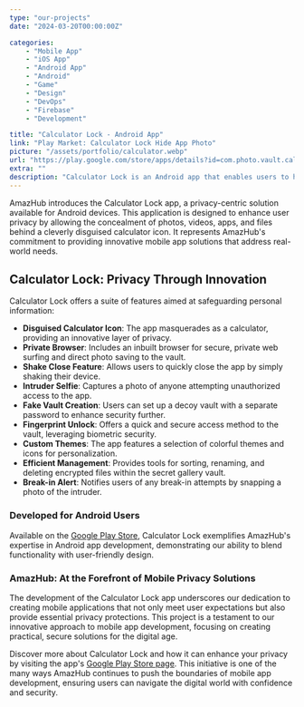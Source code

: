 ```yaml
---
type: "our-projects"
date: "2024-03-20T00:00:00Z"

categories: 
    - "Mobile App"
    - "iOS App"
    - "Android App"
    - "Android"
    - "Game"
    - "Design"
    - "DevOps"
    - "Firebase"
    - "Development"

title: "Calculator Lock - Android App"
link: "Play Market: Calculator Lock Hide App Photo"
picture: "/assets/portfolio/calculator.webp"
url: "https://play.google.com/store/apps/details?id=com.photo.vault.calculator"
extra: ""
description: "Calculator Lock is an Android app that enables users to hide photos, videos, apps and files using a disguised calculator icon for added privacy."
---
```

AmazHub introduces the Calculator Lock app, a privacy-centric solution available for Android devices. This application is designed to enhance user privacy by allowing the concealment of photos, videos, apps, and files behind a cleverly disguised calculator icon. It represents AmazHub's commitment to providing innovative mobile app solutions that address real-world needs.

## Calculator Lock: Privacy Through Innovation
Calculator Lock offers a suite of features aimed at safeguarding personal information:

- **Disguised Calculator Icon**: The app masquerades as a calculator, providing an innovative layer of privacy.
- **Private Browser**: Includes an inbuilt browser for secure, private web surfing and direct photo saving to the vault.
- **Shake Close Feature**: Allows users to quickly close the app by simply shaking their device.
- **Intruder Selfie**: Captures a photo of anyone attempting unauthorized access to the app.
- **Fake Vault Creation**: Users can set up a decoy vault with a separate password to enhance security further.
- **Fingerprint Unlock**: Offers a quick and secure access method to the vault, leveraging biometric security.
- **Custom Themes**: The app features a selection of colorful themes and icons for personalization.
- **Efficient Management**: Provides tools for sorting, renaming, and deleting encrypted files within the secret gallery vault.
- **Break-in Alert**: Notifies users of any break-in attempts by snapping a photo of the intruder.

### Developed for Android Users
Available on the [Google Play Store](https://play.google.com/store/apps/details?id=com.photo.vault.calculator), Calculator Lock exemplifies AmazHub's expertise in Android app development, demonstrating our ability to blend functionality with user-friendly design.

### AmazHub: At the Forefront of Mobile Privacy Solutions
The development of the Calculator Lock app underscores our dedication to creating mobile applications that not only meet user expectations but also provide essential privacy protections. This project is a testament to our innovative approach to mobile app development, focusing on creating practical, secure solutions for the digital age.

Discover more about Calculator Lock and how it can enhance your privacy by visiting the app's [Google Play Store page](https://play.google.com/store/apps/details?id=com.photo.vault.calculator). This initiative is one of the many ways AmazHub continues to push the boundaries of mobile app development, ensuring users can navigate the digital world with confidence and security.
